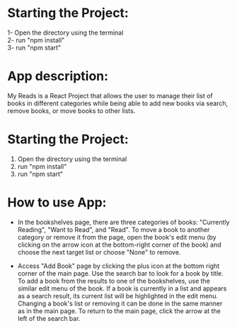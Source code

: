 # Starting the Project:

1- Open the directory using the terminal <br />
2- run "npm install" <br />
3- run "npm start" <br />

# App description:
My Reads is a React Project that allows the user to manage their list of books in different categories while being able to add new books via search, remove books, or move books to other lists.

# Starting the Project:

1. Open the directory using the terminal <br />
2. run "npm install" <br />
3. run "npm start" <br />

# How to use App:
- In the bookshelves page, there are three categories of books: "Currently Reading", "Want to Read", and "Read". To move a book to another category or remove it from the page, open the book's edit menu (by clicking on the arrow icon at the bottom-right corner of the book) and choose the next target list or choose "None" to remove.

- Access "Add Book" page by clicking the plus icon at the bottom right corner of the main page. Use the search bar to look for a book by title. To add a book from the results to one of the bookshelves, use the similar edit menu of the book. If a book is currently in a list and appears as a search result, its current list will be highlighted in the edit menu. Changing a book's list or removing it can be done in the same manner as in the main page. To return to the main page, click the arrow at the left of the search bar. 


